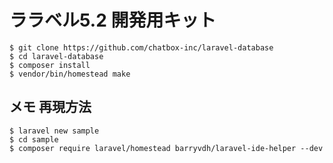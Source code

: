 # ララベル5.2 開発用キット

````
$ git clone https://github.com/chatbox-inc/laravel-database
$ cd laravel-database
$ composer install
$ vendor/bin/homestead make
````

## メモ 再現方法
 
````
$ laravel new sample 
$ cd sample 
$ composer require laravel/homestead barryvdh/laravel-ide-helper --dev
````
